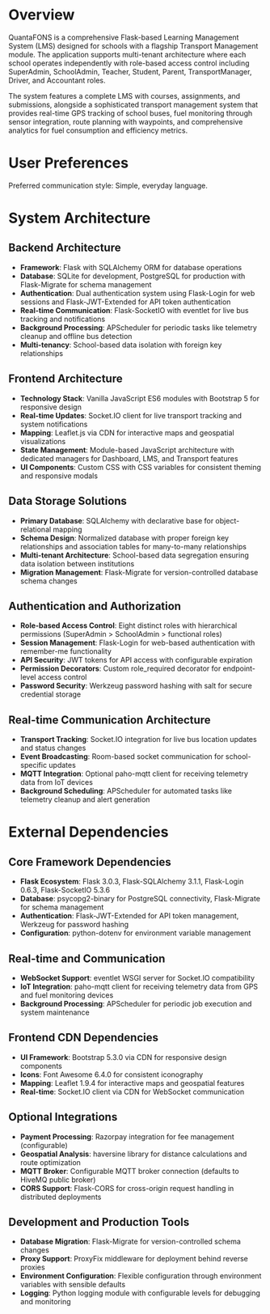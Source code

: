 # Overview

QuantaFONS is a comprehensive Flask-based Learning Management System (LMS) designed for schools with a flagship Transport Management module. The application supports multi-tenant architecture where each school operates independently with role-based access control including SuperAdmin, SchoolAdmin, Teacher, Student, Parent, TransportManager, Driver, and Accountant roles.

The system features a complete LMS with courses, assignments, and submissions, alongside a sophisticated transport management system that provides real-time GPS tracking of school buses, fuel monitoring through sensor integration, route planning with waypoints, and comprehensive analytics for fuel consumption and efficiency metrics.

# User Preferences

Preferred communication style: Simple, everyday language.

# System Architecture

## Backend Architecture
- **Framework**: Flask with SQLAlchemy ORM for database operations
- **Database**: SQLite for development, PostgreSQL for production with Flask-Migrate for schema management
- **Authentication**: Dual authentication system using Flask-Login for web sessions and Flask-JWT-Extended for API token authentication
- **Real-time Communication**: Flask-SocketIO with eventlet for live bus tracking and notifications
- **Background Processing**: APScheduler for periodic tasks like telemetry cleanup and offline bus detection
- **Multi-tenancy**: School-based data isolation with foreign key relationships

## Frontend Architecture
- **Technology Stack**: Vanilla JavaScript ES6 modules with Bootstrap 5 for responsive design
- **Real-time Updates**: Socket.IO client for live transport tracking and system notifications
- **Mapping**: Leaflet.js via CDN for interactive maps and geospatial visualizations
- **State Management**: Module-based JavaScript architecture with dedicated managers for Dashboard, LMS, and Transport features
- **UI Components**: Custom CSS with CSS variables for consistent theming and responsive modals

## Data Storage Solutions
- **Primary Database**: SQLAlchemy with declarative base for object-relational mapping
- **Schema Design**: Normalized database with proper foreign key relationships and association tables for many-to-many relationships
- **Multi-tenant Architecture**: School-based data segregation ensuring data isolation between institutions
- **Migration Management**: Flask-Migrate for version-controlled database schema changes

## Authentication and Authorization
- **Role-based Access Control**: Eight distinct roles with hierarchical permissions (SuperAdmin > SchoolAdmin > functional roles)
- **Session Management**: Flask-Login for web-based authentication with remember-me functionality
- **API Security**: JWT tokens for API access with configurable expiration
- **Permission Decorators**: Custom role_required decorator for endpoint-level access control
- **Password Security**: Werkzeug password hashing with salt for secure credential storage

## Real-time Communication Architecture
- **Transport Tracking**: Socket.IO integration for live bus location updates and status changes
- **Event Broadcasting**: Room-based socket communication for school-specific updates
- **MQTT Integration**: Optional paho-mqtt client for receiving telemetry data from IoT devices
- **Background Scheduling**: APScheduler for automated tasks like telemetry cleanup and alert generation

# External Dependencies

## Core Framework Dependencies
- **Flask Ecosystem**: Flask 3.0.3, Flask-SQLAlchemy 3.1.1, Flask-Login 0.6.3, Flask-SocketIO 5.3.6
- **Database**: psycopg2-binary for PostgreSQL connectivity, Flask-Migrate for schema management
- **Authentication**: Flask-JWT-Extended for API token management, Werkzeug for password hashing
- **Configuration**: python-dotenv for environment variable management

## Real-time and Communication
- **WebSocket Support**: eventlet WSGI server for Socket.IO compatibility
- **IoT Integration**: paho-mqtt client for receiving telemetry data from GPS and fuel monitoring devices
- **Background Processing**: APScheduler for periodic job execution and system maintenance

## Frontend CDN Dependencies
- **UI Framework**: Bootstrap 5.3.0 via CDN for responsive design components
- **Icons**: Font Awesome 6.4.0 for consistent iconography
- **Mapping**: Leaflet 1.9.4 for interactive maps and geospatial features
- **Real-time**: Socket.IO client via CDN for WebSocket communication

## Optional Integrations
- **Payment Processing**: Razorpay integration for fee management (configurable)
- **Geospatial Analysis**: haversine library for distance calculations and route optimization
- **MQTT Broker**: Configurable MQTT broker connection (defaults to HiveMQ public broker)
- **CORS Support**: Flask-CORS for cross-origin request handling in distributed deployments

## Development and Production Tools
- **Database Migration**: Flask-Migrate for version-controlled schema changes
- **Proxy Support**: ProxyFix middleware for deployment behind reverse proxies
- **Environment Configuration**: Flexible configuration through environment variables with sensible defaults
- **Logging**: Python logging module with configurable levels for debugging and monitoring